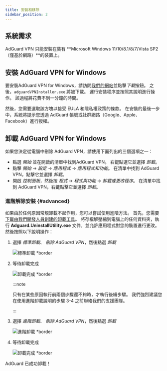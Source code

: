 ```yaml
---
title: 安裝和移除
sidebar_position: 2
---
```


## 系統需求

AdGuard VPN 只能安裝在裝有 **Microsoft Windows 11/10/8.1/8/7/Vista SP2（僅基於網路）**的裝置上。

## 安裝 AdGuard VPN for Windows

要安裝AdGuard VPN for Windows，請訪問[我們的網站](https://adguard-vpn.com/welcome.html)並點擊*下載*按鈕。 之後，`adguardVPNInstaller.exe` 將被下載。 運行安裝程序並按照其說明進行操作。 該過程將花費不到一分鐘的時間。

然後，您需要選取該方塊以接受 EULA 和隱私權政策的條款。 在安裝的最後一步中，系統將提示您透過 AdGuard 帳號或社群網路（Google、Apple、Facebook）進行授權。

## 卸載 AdGuard VPN for Windows

如果您決定從電腦中刪除 AdGuard VPN，請使用下面列出的三個選項之一：

- 點選 *開始* 並在開啟的清單中找到AdGuard VPN。 右鍵點選它並選擇 *卸載*。
- 點擊 *開始* → *設定* → *應用程式* → *應用程式和功能*。 在清單中找到 AdGuard VPN，點擊它並選擇 *卸載*。
- 開啟 *控制面板*，然後按 *程式* → *程式與功能* → *卸載或更改程序*。 在清單中找到 AdGuard VPN，右鍵點擊它並選擇 *卸載*。

### 進階解除安裝 {#advanced}

如果由於任何原因常規卸載不起作用，您可以嘗試使用進階方法。 首先，您需要[下載由我們開發人員創建的卸載工具](https://cdn.adtidy.org/distr/windows/Uninstall_Utility.zip)。 將存檔解壓縮到電腦上的任何資料夾，執行 **Adguard.UninstallUtility.exe** 文件，並允許應用程式對您的裝置進行更改。 然後按照以下說明操作：

1. 選擇 *標準卸載*、 *刪除 AdGuard VPN*，然後點選 *卸載*

    ![標準卸載 *border](https://cdn.adguardvpn.com/content/kb/vpn/windows/standard_uninstall.png)

1. 等待卸載完成

    ![卸載完成 *border](https://cdn.adguardvpn.com/content/kb/vpn/windows/standard_uninstall_2.png)

    :::note

    只有在某些原因執行前兩個步驟還不夠時，才執行後續步驟。 我們強烈建議您在使用進階卸載說明的步驟 3-4 之前聯絡我們的支援團隊。

    :::

1. 選擇 *進階卸載*、 *刪除 AdGuard VPN*，然後點選 *卸載*

    ![進階卸載 *border](https://cdn.adguardvpn.com/content/kb/vpn/windows/advanced_uninstall.png)

1. 等待卸載完成

    ![卸載完成 *border](https://cdn.adguardvpn.com/content/kb/vpn/windows/advanced_uninstall_2.png)

AdGuard 已成功卸載！
